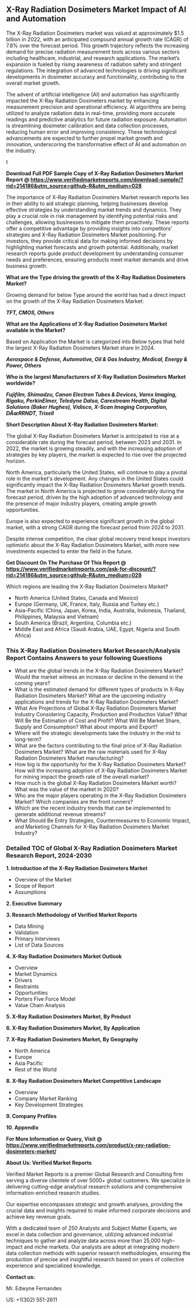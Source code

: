 <h2>X-Ray Radiation Dosimeters Market Impact of AI and Automation</h2><p>The X-Ray Radiation Dosimeters market was valued at approximately $1.5 billion in 2022, with an anticipated compound annual growth rate (CAGR) of 7.8% over the forecast period. This growth trajectory reflects the increasing demand for precise radiation measurement tools across various sectors including healthcare, industrial, and research applications. The market’s expansion is fueled by rising awareness of radiation safety and stringent regulations. The integration of advanced technologies is driving significant developments in dosimeter accuracy and functionality, contributing to the overall market growth.</p><p>The advent of artificial intelligence (AI) and automation has significantly impacted the X-Ray Radiation Dosimeters market by enhancing measurement precision and operational efficiency. AI algorithms are being utilized to analyze radiation data in real-time, providing more accurate readings and predictive analytics for future radiation exposure. Automation is streamlining dosimeter calibration and data collection processes, reducing human error and improving consistency. These technological advancements are expected to further propel market growth and innovation, underscoring the transformative effect of AI and automation on the industry.</p>t</p><p id="" class=""><strong>Download Full PDF Sample Copy of X-Ray Radiation Dosimeters Market Report @ <a href="https://www.verifiedmarketreports.com/download-sample/?rid=214186&utm_source=github-R&utm_medium=028" target="_blank">https://www.verifiedmarketreports.com/download-sample/?rid=214186&utm_source=github-R&utm_medium=028</a></strong></p><p>The importance of&nbsp;X-Ray Radiation Dosimeters Market research reports lies in their ability to aid strategic planning, helping businesses develop effective strategies by understanding market trends and dynamics. They play a crucial role in risk management by identifying potential risks and challenges, allowing businesses to mitigate them proactively. These reports offer a competitive advantage by providing insights into competitors' strategies and X-Ray Radiation Dosimeters Market positioning. For investors, they provide critical data for making informed decisions by highlighting market forecasts and growth potential. Additionally, market research reports guide product development by understanding consumer needs and preferences, ensuring products meet market demands and drive business growth.</p><p><strong>What are the&nbsp;Type driving the growth of the X-Ray Radiation Dosimeters Market?</strong></p><p id="" class="">Growing demand for below Type around the world has had a direct impact on the growth of the X-Ray Radiation Dosimeters Market:</p><em><strong>TFT, CMOS, Others</strong></em></p><strong>What are the&nbsp;Applications&nbsp;of X-Ray Radiation Dosimeters Market available in the Market?</strong></p><p id="" class="">Based on Application the Market is categorized into Below types that held the largest X-Ray Radiation Dosimeters Market share In 2024.</p><em><strong>Aerospace & Defense, Automotive, Oil & Gas Industry, Medical, Energy & Power, Others</strong></em></p><strong>Who is the largest Manufacturers of X-Ray Radiation Dosimeters Market worldwide?</strong></p><p><em><strong>Fujifilm, Shimadzu, Canon Electron Tubes & Devices, Varex Imaging, Rigaku, PerkinElmer, Teledyne Dalsa, Carestream Health, Digital Solutions (Baker Hughes), Vidisco, X-Scan Imaging Corporation, DÃœRRNDT, Trixell</strong></em></p><p id="" class=""><strong>Short Description About X-Ray Radiation Dosimeters Market:</strong></p><p>The global X-Ray Radiation Dosimeters Market is anticipated to rise at a considerable rate during the forecast period, between 2023 and 2031. In 2022, the market is growing steadily, and with the increasing adoption of strategies by key players, the market is expected to rise over the projected horizon.</p><p>North America, particularly the United States, will continue to play a pivotal role in the market's development. Any changes in the United States could significantly impact the X-Ray Radiation Dosimeters Market growth trends. The market in North America is projected to grow considerably during the forecast period, driven by the high adoption of advanced technology and the presence of major industry players, creating ample growth opportunities.</p><p>Europe is also expected to experience significant growth in the global market, with a strong CAGR during the forecast period from 2024 to 2031.</p><p>Despite intense competition, the clear global recovery trend keeps investors optimistic about the X-Ray Radiation Dosimeters Market, with more new investments expected to enter the field in the future.</p><p id="" class=""><strong>Get Discount On The Purchase Of This Report @ <a href="https://www.verifiedmarketreports.com/ask-for-discount/?rid=214186&utm_source=github-R&utm_medium=028" target="_blank">https://www.verifiedmarketreports.com/ask-for-discount/?rid=214186&utm_source=github-R&utm_medium=028</a></strong></p>Which regions are leading the X-Ray Radiation Dosimeters Market?</p><ul><li>North America (United States, Canada and Mexico)</li><li>Europe (Germany, UK, France, Italy, Russia and Turkey etc.)</li><li>Asia-Pacific (China, Japan, Korea, India, Australia, Indonesia, Thailand, Philippines, Malaysia and Vietnam)</li><li>South America (Brazil, Argentina, Columbia etc.)</li><li>Middle East and Africa (Saudi Arabia, UAE, Egypt, Nigeria and South Africa)</li></ul><h3 id="" class="">This X-Ray Radiation Dosimeters Market Research/Analysis Report Contains Answers to your following Questions</h3><ul><li>What are the global trends in the X-Ray Radiation Dosimeters Market? Would the market witness an increase or decline in the demand in the coming years?</li><li>What is the estimated demand for different types of products in X-Ray Radiation Dosimeters Market? What are the upcoming industry applications and trends for the X-Ray Radiation Dosimeters Market?</li><li>What Are Projections of Global X-Ray Radiation Dosimeters Market Industry Considering Capacity, Production and Production Value? What Will Be the Estimation of Cost and Profit? What Will Be Market Share, Supply and Consumption? What about imports and Export?</li><li>Where will the strategic developments take the industry in the mid to long-term?</li><li>What are the factors contributing to the final price of X-Ray Radiation Dosimeters Market? What are the raw materials used for X-Ray Radiation Dosimeters Market manufacturing?</li><li>How big is the opportunity for the X-Ray Radiation Dosimeters Market? How will the increasing adoption of X-Ray Radiation Dosimeters Market for mining impact the growth rate of the overall market?</li><li>How much is the global X-Ray Radiation Dosimeters Market worth? What was the value of the market In 2020?</li><li>Who are the major players operating in the X-Ray Radiation Dosimeters Market? Which companies are the front runners?</li><li>Which are the recent industry trends that can be implemented to generate additional revenue streams?</li><li>What Should Be Entry Strategies, Countermeasures to Economic Impact, and Marketing Channels for X-Ray Radiation Dosimeters Market Industry?</li></ul><h3 id="" class="">Detailed TOC of Global X-Ray Radiation Dosimeters Market Research Report, 2024-2030</h3><p id="" class=""><strong>1. Introduction of the X-Ray Radiation Dosimeters Market</strong></p><ul><li>Overview of the Market</li><li>Scope of Report</li><li>Assumptions</li></ul><p id="" class=""><strong>2. Executive Summary</strong></p><p id="" class=""><strong>3. Research Methodology of Verified Market Reports</strong></p><ul><li>Data Mining</li><li>Validation</li><li>Primary Interviews</li><li>List of Data Sources</li></ul><p id="" class=""><strong>4. X-Ray Radiation Dosimeters Market Outlook</strong></p><ul><li>Overview</li><li>Market Dynamics</li><li>Drivers</li><li>Restraints</li><li>Opportunities</li><li>Porters Five Force Model</li><li>Value Chain Analysis</li></ul><p id="" class=""><strong>5. X-Ray Radiation Dosimeters Market, By Product</strong></p><p id="" class=""><strong>6. X-Ray Radiation Dosimeters Market, By Application</strong></p><p id="" class=""><strong>7. X-Ray Radiation Dosimeters Market, By Geography</strong></p><ul><li>North America</li><li>Europe</li><li>Asia Pacific</li><li>Rest of the World</li></ul><p id="" class=""><strong>8. X-Ray Radiation Dosimeters Market Competitive Landscape</strong></p><ul><li>Overview</li><li>Company Market Ranking</li><li>Key Development Strategies</li></ul><p id="" class=""><strong>9. Company Profiles</strong></p><p id="" class=""><strong>10. Appendix</strong></p><p id="" class=""><strong>For More Information or Query, Visit @ <a href="https://www.verifiedmarketreports.com/product/x-ray-radiation-dosimeters-market/" target="_blank">https://www.verifiedmarketreports.com/product/x-ray-radiation-dosimeters-market/</a></strong></p><p id="" class=""><strong>About Us: Verified Market Reports</strong></p><p id="" class="">Verified Market Reports is a premier Global Research and Consulting firm serving a diverse clientele of over 5000+ global customers. We specialize in delivering cutting-edge analytical research solutions and comprehensive information-enriched research studies.</p><p id="" class="">Our expertise encompasses strategic and growth analyses, providing the crucial data and insights required to make informed corporate decisions and achieve key revenue goals.</p><p id="" class="">With a dedicated team of 250 Analysts and Subject Matter Experts, we excel in data collection and governance, utilizing advanced industrial techniques to gather and analyze data across more than 25,000 high-impact and niche markets. Our analysts are adept at integrating modern data collection methods with superior research methodologies, ensuring the production of precise and insightful research based on years of collective experience and specialized knowledge.</p><p id="" class=""><strong>Contact us:</strong></p><p id="" class="">Mr. Edwyne Fernandes</p><p id="" class="">US: +1(302) 551-2611</p>